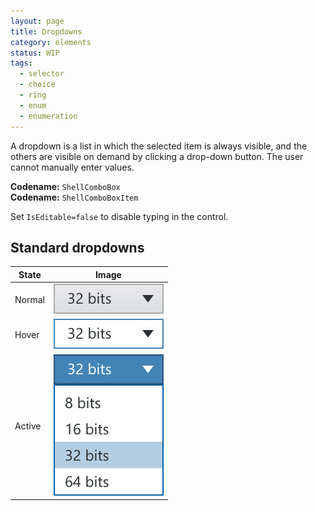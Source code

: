 ```yaml
---
layout: page
title: Dropdowns
category: elements
status: WIP
tags:
  - selector
  - choice
  - ring
  - enum
  - enumeration
---
```


A dropdown is a list in which the selected item is always visible, and the others are visible on demand by clicking a drop-down button. The user cannot manually enter values.

**Codename:** `ShellComboBox`  
**Codename:** `ShellComboBoxItem`

Set `IsEditable=false` to disable typing in the control.
## Standard dropdowns

| State         | Image         | 
| ------------- |:-------------:| 
| Normal        | ![Alt text](../../images/elements/dropdowns/dropdowns-normal.svg)        | 
| Hover         | ![Alt text](../../images/elements/dropdowns/dropdowns-hover.svg)         |  
| Active        | ![Alt text](../../images/elements/dropdowns/dropdowns-active.svg)    |


